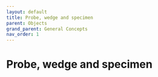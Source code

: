```yaml
---
layout: default
title: Probe, wedge and specimen 
parent: Objects
grand_parent: General Concepts
nav_order: 1
---
```


# Probe, wedge and specimen 
